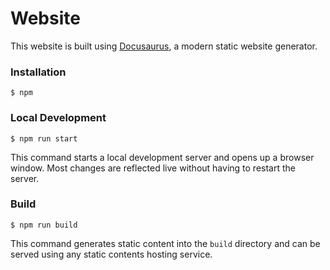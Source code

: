 # Website

This website is built using [Docusaurus](https://docusaurus.io/), a modern static website generator.

### Installation

```
$ npm
```

### Local Development

```
$ npm run start
```

This command starts a local development server and opens up a browser window. Most changes are reflected live without having to restart the server.

### Build

```
$ npm run build
```

This command generates static content into the `build` directory and can be served using any static contents hosting service.
